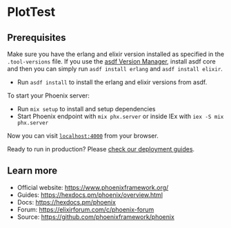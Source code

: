# PlotTest

## Prerequisites

Make sure you have the erlang and elixir version installed as specified in the `.tool-versions` file. If you use the [asdf Version Manager](https://asdf-vm.com/), install asdf core and then you can simply run `asdf install erlang` and `asdf install elixir`.

  * Run `asdf install` to install the erlang and elixir versions from asdf.

To start your Phoenix server:

  * Run `mix setup` to install and setup dependencies
  * Start Phoenix endpoint with `mix phx.server` or inside IEx with `iex -S mix phx.server`

Now you can visit [`localhost:4000`](http://localhost:4000) from your browser.

Ready to run in production? Please [check our deployment guides](https://hexdocs.pm/phoenix/deployment.html).

## Learn more

  * Official website: https://www.phoenixframework.org/
  * Guides: https://hexdocs.pm/phoenix/overview.html
  * Docs: https://hexdocs.pm/phoenix
  * Forum: https://elixirforum.com/c/phoenix-forum
  * Source: https://github.com/phoenixframework/phoenix
